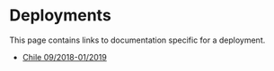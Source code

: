 # Deployments

This page contains links to documentation specific for a deployment.

 * [Chile 09/2018-01/2019](./chile.md)
